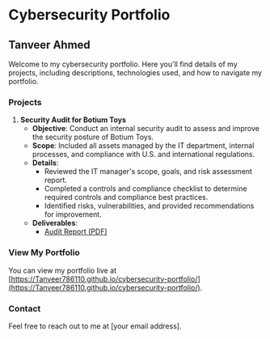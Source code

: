 # Cybersecurity Portfolio

## Tanveer Ahmed

Welcome to my cybersecurity portfolio. Here you'll find details of my projects, including descriptions, technologies used, and how to navigate my portfolio.

### Projects

1. **Security Audit for Botium Toys**
    - **Objective**: Conduct an internal security audit to assess and improve the security posture of Botium Toys.
    - **Scope**: Included all assets managed by the IT department, internal processes, and compliance with U.S. and international regulations.
    - **Details**:
      - Reviewed the IT manager's scope, goals, and risk assessment report.
      - Completed a controls and compliance checklist to determine required controls and compliance best practices.
      - Identified risks, vulnerabilities, and provided recommendations for improvement.
    - **Deliverables**:
      - [Audit Report (PDF)](https://github.com/Tanveer786110/cybersecurity-portfolio/blob/main/Security%20Audit%20for%20Botium%20Toys%20company.pdf)
     

### View My Portfolio

You can view my portfolio live at [https://Tanveer786110.github.io/cybersecurity-portfolio/](https://Tanveer786110.github.io/cybersecurity-portfolio/).

### Contact

Feel free to reach out to me at [your email address].
